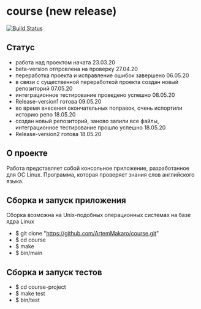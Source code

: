 # course (new release)
[![Build Status](https://travis-ci.com/ArtemMakaro/course.svg?branch=master)](https://travis-ci.com/ArtemMakaro/course)

## Статус
* работа над проектом начата 23.03.20
* beta-version отпровлена на проверку 27.04.20
* переработка проекта и исправление ошибок завершено 06.05.20
* в связи с существенной переработкой проекта создан новый репозиторий 07.05.20
* интеграционное тестирование проведено успешно 08.05.20
* Release-version1 готова 09.05.20
* во время внесения окончательных поправок, очень испортили историю репо 18.05.20 
* создан новый репозиторий, заново залили все файлы, интеграционное тестирование прошло успешно 18.05.20
* Release-version2 готова 18.05.20

## О проекте
Работа представляет собой консольное приложение, разработанное для ОС Linux. Программа, которая проверяет знания слов английского языка.

## Сборка и запуск приложения
Сборка возможна на Unix-подобных операционных системах на базе ядра Linux
* $ git clone "https://github.com/ArtemMakaro/course.git"
* $ cd course
* $ make
* $ bin/main
## Сборка и запуск тестов
* $ cd course-project
* $ make test
* $ bin/test


